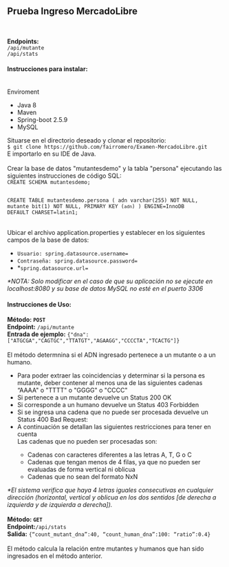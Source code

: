 <h2>Prueba Ingreso MercadoLibre</h2>
<br />

<p><strong>Endpoints:</strong>
<br>
<code>/api/mutante</code>
<br />
<code>/api/stats</code>
</p>
<p>
<h4>Instrucciones para instalar:</h4>
<br />
Enviroment<br />
<ul>
  <li>Java 8</li>
  <li>Maven</li>
  <li>Spring-boot 2.5.9</li>
  <li>MySQL</li>
</ul>
Situarse en el directorio deseado y clonar el repositorio:<br>
<code>$ git clone https://github.com/fairromero/Examen-MercadoLibre.git </code>
<br />
E importarlo en su IDE de Java.
<br />
<br />
Crear la base de datos "mutantesdemo" y la tabla "persona" ejecutando las siguientes instrucciones de código SQL:
<br />
<code>CREATE SCHEMA mutantesdemo;

CREATE TABLE mutantesdemo.persona (
  adn varchar(255) NOT NULL,
  mutante bit(1) NOT NULL,
  PRIMARY KEY (`adn`)
) ENGINE=InnoDB DEFAULT CHARSET=latin1;
</code>

<br />
Ubicar el archivo application.properties y establecer en los siguientes campos de la base de datos:<br />
<ul>
  <li><code>Usuario: spring.datasource.username=</code></li>
  <li><code>Contraseña: spring.datasource.password=</code></li>
  <li>*<code>spring.datasource.url=</code></li>
</ul>
<em>*NOTA: Solo modificar en el caso de que su aplicación no se ejecute en localhost:8080 y su base de datos MySQL no esté en el puerto 3306</em>
<br />
</p>
<p>
<h4>Instrucciones de Uso:</h4>
<strong>Método: <code>POST</code></strong> <br />
<strong>Endpoint:</strong> <code>/api/mutante</code> <br />
<strong>Entrada de ejemplo:</strong> <code>{"dna":["ATGCGA","CAGTGC","TTATGT","AGAAGG","CCCCTA","TCACTG"]}</code> <br />
<br>
El método determnina si el ADN ingresado pertenece a un mutante o a un humano. <br />
<ul>
<li>Para poder extraer las coincidencias y determinar si la persona es mutante, deber contener al menos una de las siguientes cadenas  “AAAA" o "TTTT" o "GGGG" o "CCCC"</li>
<li>Si pertenece a un mutante devuelve un Status 200 OK</li>
<li>Si corresponde a un humano devuelve un Status 403 Forbidden </li>
<li>Si se ingresa una cadena que no puede ser procesada devuelve un Status 400 Bad Request:<br />
<li>A continuación se detallan las siguientes restricciones para tener en cuenta</li>
  Las cadenas que no pueden ser procesadas son:
  <ul>
    <li>Cadenas con caracteres diferentes a las letras A, T, G o C</li>
    <li>Cadenas que tengan menos de 4 filas, ya que no pueden ser evaluadas de forma vertical ni oblicua</li>
    <li>Cadenas que no sean del formato NxN</li>
  </ul>
  </li>
</ul>
<em>*El sistema verifica que haya 4 letras iguales consecutivas en cualquier dirección (horizontal, vertical y oblicua en los dos sentidos [de derecha a izquierda y de izquierda a derecha]).</em>
<br />
<br>
<strong>Método: <code>GET</code></strong><br />
<strong>Endpoint:</strong><code>/api/stats</code><br />
<strong>Salida:</strong> <code>{“count_mutant_dna”:40, “count_human_dna”:100: “ratio”:0.4}</code><br />
<br>
El método calcula la relación entre mutantes y humanos que han sido ingresados en el método anterior.
</p>
